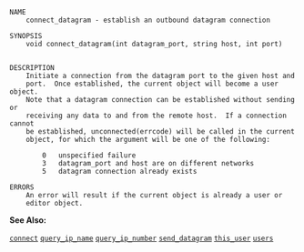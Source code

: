 
```
NAME
	connect_datagram - establish an outbound datagram connection

SYNOPSIS
	void connect_datagram(int datagram_port, string host, int port)


DESCRIPTION
	Initiate a connection from the datagram port to the given host and
	port.  Once established, the current object will become a user object.
	Note that a datagram connection can be established without sending or
	receiving any data to and from the remote host.  If a connection cannot
	be established, unconnected(errcode) will be called in the current
	object, for which the argument will be one of the following:

	    0	unspecified failure
	    3	datagram_port and host are on different networks
	    5	datagram connection already exists

ERRORS
	An error will result if the current object is already a user or
	editor object.

```

**See Also:**

 [`connect`](./connect.md)
 [`query_ip_name`](./query_ip_name.md)
 [`query_ip_number`](./query_ip_number.md)
 [`send_datagram`](./send_datagram.md)
 [`this_user`](./this_user.md)
 [`users`](./users.md)
